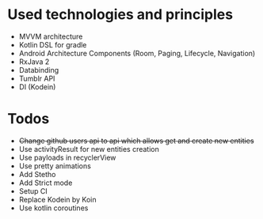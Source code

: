 # Used technologies and principles
* MVVM architecture
* Kotlin DSL for gradle
* Android Architecture Components (Room, Paging, Lifecycle, Navigation)
* RxJava 2
* Databinding
* Tumblr API
* DI (Kodein)

# Todos
* ~~Change github users api to api which allows get and create new entities~~
* Use activityResult for new entities creation
* Use payloads in recyclerView
* Use pretty animations
* Add Stetho
* Add Strict mode
* Setup CI
* Replace Kodein by Koin
* Use kotlin coroutines
